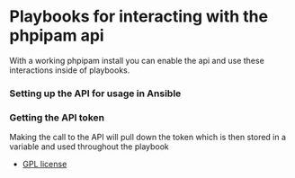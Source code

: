 # Playbooks for interacting with the phpipam api
With a working phpipam install you can enable the api and use these interactions inside of playbooks.

### Setting up the API for usage in Ansible

### Getting the API token
Making the call to the API will pull down the token
which is then stored in a variable and used throughout the playbook

* [GPL license](https://github.com/brgalloway/phpipam-api/blob/master/LICENSE)